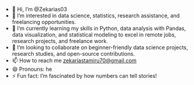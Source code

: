 - 👋 Hi, I’m @Zekarias03
- 👀 I’m interested in data science, statistics, research assistance, and freelancing opportunities. 
- 🌱 I’m currently learning my skills in Python, data analysis with Pandas, data visualization, and statistical modeling to excel in remote jobs, research projects, and freelance work.  
- 💞️ I’m looking to collaborate on beginner-friendly data science projects, research studies, and open-source contributions.  
- 📫 How to reach me zekariastamiru70@gmail.com
- 😄 Pronouns: he
- ⚡ Fun fact: I’m fascinated by how numbers can tell stories!  

<!---
Zekarias03/Zekarias03 is a ✨ special ✨ repository because its `README.md` (this file) appears on your GitHub profile.
You can click the Preview link to take a look at your changes.
--->
